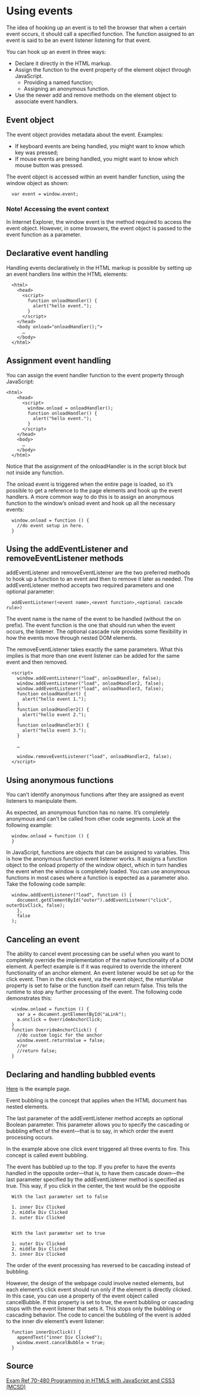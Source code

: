 # Using events

The idea of hooking up an event is to tell the browser that when a certain event occurs, it should call a specified function. The function assigned to an event is said to be an event listener listening for that event.

You can hook up an event in three ways:
* Declare it directly in the HTML markup.
* Assign the function to the event property of the element object through JavaScript.
  * Providing a named function;
  * Assigning an anonymous function.
* Use the newer add and remove methods on the element object to associate event handlers.

## Event object

The event object provides metadata about the event. Examples: 
* If keyboard events are being handled, you might want to know which key was pressed;
* If mouse events are being handled, you might want to know which mouse button was pressed.

The event object is accessed within an event handler function, using the window object as shown:

```
  var event = window.event;
```

### Note! Accessing the event context

In Internet Explorer, the window event is the method required to access the event object. However, in some browsers, the event object is passed to the event function as a parameter.

## Declarative event handling

Handling events declaratively in the HTML markup is possible by setting up an event handlers line within the HTML elements:

```
  <html>
    <head>
      <script>
        function onloadHandler() {
          alert("hello event.");
        }
      </script>
    </head>
    <body onload="onloadHandler();">
      …
    </body>
  </html>
```

## Assignment event handling

You can assign the event handler function to the event property through JavaScript:

```
<html>
    <head>
      <script>
        window.onload = onloadHandler();
        function onloadHandler() {
          alert("hello event.");
        }
      </script>
    </head>
    <body>
      …
    </body>
  </html>
```

Notice that the assignment of the onloadHandler is in the script block but not inside any function. 

The onload event is triggered when the entire page is loaded, so it’s possible to get a reference to the page elements and hook up the event handlers. A more common way to do this is to assign an anonymous function to the window’s onload event and hook up all the necessary events:

```
  window.onload = function () {
    //do event setup in here.
  }
```

## Using the addEventListener and removeEventListener methods

addEventListener and removeEventListener are the two preferred methods to hook up a function to an event and then to remove it later as needed. The addEventListener method accepts two required parameters and one optional parameter:

```
  addEventListener(<event name>,<event function>,<optional cascade rule>)
```

The event name is the name of the event to be handled (without the on prefix). The event function is the one that should run when the event occurs, the listener. The optional cascade rule provides some flexibility in how the events move through nested DOM elements.

The removeEventListener takes exactly the same parameters. What this implies is that more than one event listener can be added for the same event and then removed.

```
  <script>
    window.addEventListener("load", onloadHandler, false);
    window.addEventListener("load", onloadHandler2, false);
    window.addEventListener("load", onloadHandler3, false);
    function onloadHandler() {
      alert("hello event 1.");
    }
    function onloadHandler2() {
      alert("hello event 2.");
    }
    function onloadHandler3() {
      alert("hello event 3.");
    }

    …
    
    window.removeEventListener("load", onloadHandler2, false);
  </script>
```

## Using anonymous functions

You can’t identify anonymous functions after they are assigned as event listeners to manipulate them.

As expected, an anonymous function has no name. It’s completely anonymous and can’t be called from other code segments. Look at the following example:

```
  window.onload = function () {
  }
```

In JavaScript, functions are objects that can be assigned to variables. This is how the anonymous function event listener works. It assigns a function object to the onload property of the window object, which in turn handles the event when the window is completely loaded.
You can use anonymous functions in most cases where a function is expected as a parameter also. Take the following code sample:

```
  window.addEventListener("load", function () {
    document.getElementById("outer").addEventListener("click", outerDivClick, false);
    },
    false
  );
```

## Canceling an event

The ability to cancel event processing can be useful when you want to completely override the implementation of the native functionality of a DOM element. A perfect example is if it was required to override the inherent functionality of an anchor element. An event listener would be set up for the click event. Then in the click event, via the event object, the returnValue property is set to false or the function itself can return false. This tells the runtime to stop any further processing of the event. The following code demonstrates this:

```
  window.onload = function () {
    var a = document.getElementById("aLink");
    a.onclick = OverrideAnchorClick;
  }
  function OverrideAnchorClick() {
    //do custom logic for the anchor
    window.event.returnValue = false;
    //or
    //return false;
  }
```

## Declaring and handling bubbled events

[Here](examples/using-events.html) is the example page.

Event bubbling is the concept that applies when the HTML document has nested elements.

The last parameter of the addEventListener method accepts an optional Boolean parameter. This parameter allows you to specify the cascading or bubbling effect of the event—that is to say, in which order the event processing occurs.

In the example above one click event triggered all three events to fire. This concept is called event bubbling.

The event has bubbled up to the top. If you prefer to have the events handled in the opposite order—that is, to have them cascade down—the last parameter specified by the addEventListener method is specified as true.
This way, if you click in the center, the text would be the opposite

```
  With the last parameter set to false

  1. inner Div Clicked
  2. middle Div Clicked
  3. outer Div Clicked


  With the last parameter set to true

  1. outer Div Clicked
  2. middle Div Clicked
  3. inner Div Clicked
```

The order of the event processing has reversed to be cascading instead of bubbling.

However, the design of the webpage could involve nested elements, but each element’s click event should run only if the element is directly clicked. In this case, you can use a property of the event object called cancelBubble. If this property is set to true, the event bubbling or cascading stops with the event listener that sets it. This stops only the bubbling or cascading behavior. The code to cancel the bubbling of the event is added to the inner div element’s event listener:

```
  function innerDivClick() {
    appendText("inner Div Clicked");
    window.event.cancelBubble = true;
  }
```

## Source

[Exam Ref 70-480 Programming in HTML5 with JavaScript and CSS3 (MCSD)](https://www.microsoft.com/en-us/p/exam-ref-70-480-programming-in-html5-with-javascript-and-css3-mcsd/fgqpf3h0qll7?activetab=pivot%3aoverviewtab)
